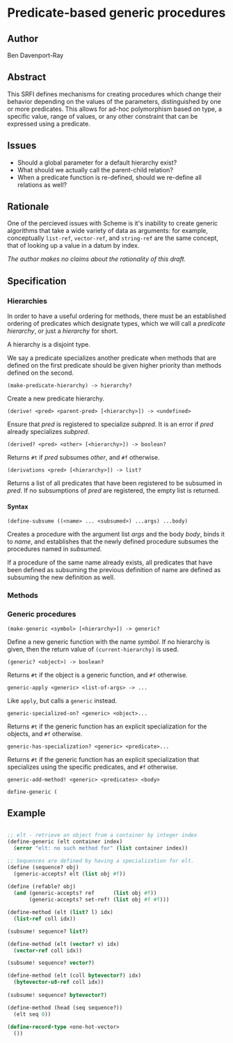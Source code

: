 
Predicate-based generic procedures
==================================

Author
------

Ben Davenport-Ray

Abstract
--------

This SRFI defines mechanisms for creating procedures which change their behavior depending on the values of the parameters, distinguished by one or more predicates. This allows for ad-hoc polymorphism based on type, a specific value, range of values, or any other constraint that can be expressed using a predicate.

Issues
------

- Should a global parameter for a default hierarchy exist?
- What should we actually call the parent-child relation?
- When a predicate function is re-defined, should we re-define all relations as well?

Rationale
---------

One of the percieved issues with Scheme is it's inability to create generic algorithms that take a wide variety of data as arguments: for example, conceptually `list-ref`, `vector-ref`, and `string-ref` are the same concept, that of looking up a value in a datum by index. 

_The author makes no claims about the rationality of this draft._

Specification
-------------

### Hierarchies

In order to have a useful ordering for methods, there must be an
established ordering of predicates which designate types, which we will call a _predicate hierarchy_, or just a _hierarchy_ for short. 

A hierarchy is a disjoint type.

We say a predicate specializes another predicate when methods that are defined on
the first predicate should be given higher priority than methods defined
on the second.

`(make-predicate-hierarchy) -> hierarchy?`

Create a new predicate hierarchy. 

`(derive! <pred> <parent-pred> [<hierarchy>]) -> <undefined>`

Ensure that _pred_ is registered to specialize _subpred_. It is an error if _pred_ already specializes _subpred_.

`(derived? <pred> <other> [<hierarchy>]) -> boolean?`

Returns `#t` if _pred_ subsumes _other_, and `#f` otherwise.

`(derivations <pred> [<hierarchy>]) -> list?`

Returns a list of all predicates that have been registered to be subsumed in _pred_. If no subsumptions of _pred_ are registered, the empty list is returned.

#### Syntax

`(define-subsume ((<name> ... <subsumed>) ...args) ...body)`

Creates a procedure with the argument list _args_ and the body _body_,
binds it to _name_, and establishes that the newly defined procedure
subsumes the procedures named in _subsumed_.

If a procedure of the same name already exists, all predicates that have
been defined as subsuming the previous definition of name are defined
as subsuming the new definition as well.

### Methods

### Generic procedures

`(make-generic <symbol> [<hierarchy>]) -> generic?`

Define a new generic function with the name _symbol_. If no hierarchy is given, then the return value of `(current-hierarchy)` is used. 

`(generic? <object>) -> boolean?`

Returns `#t` if the object is a generic function, and `#f` otherwise.

`generic-apply <generic> <list-of-args> -> ...`

Like `apply`, but calls a `generic` instead.

`generic-specialized-on? <generic> <object>...`

Returns `#t` if the generic function has an explicit specialization for the objects, and `#f` otherwise.

`generic-has-specialization? <generic> <predicate>...`

Returns `#t` if the generic function has an explicit specialization that specializes using the specific predicates, and `#f` otherwise.

`generic-add-method! <generic> <predicates> <body>`

`define-generic (`

Example
-------

```scheme

;; elt - retrieve an object from a container by integer index
(define-generic (elt container index)
  (error "elt: no such method for" (list container index))

;; Sequences are defined by having a specialization for elt. 
(define (sequence? obj)
  (generic-accepts? elt (list obj #f))
  
(define (refable? obj)
  (and (generic-accepts? ref      (list obj #f))
       (generic-accepts? set-ref! (list obj #f #f)))

(define-method (elt (list? l) idx) 
  (list-ref coll idx))

(subsume! sequence? list?)

(define-method (elt (vector? v) idx) 
  (vector-ref coll idx))

(subsume! sequence? vector?)

(define-method (elt (coll bytevector?) idx) 
  (bytevector-u8-ref coll idx))
  
(subsume! sequence? bytevector?)

(define-method (head (seq sequence?)) 
  (elt seq 0)) 
  
(define-record-type <one-hot-vector>
  ())
```



